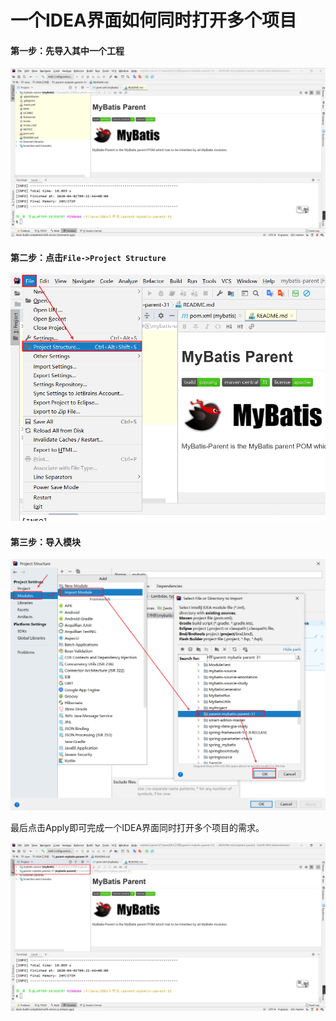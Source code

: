 # 一个IDEA界面如何同时打开多个项目

#### 第一步：先导入其中一个工程

![](../images/76.png)

#### 第二步：点击`File->Project Structure`

![](../images/77.png)

#### 第三步：导入模块

![](../images/78.png)

最后点击Apply即可完成一个IDEA界面同时打开多个项目的需求。

![](../images/79.png)

